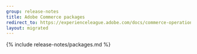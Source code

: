 ```yaml
---
group: release-notes
title: Adobe Commerce packages
redirect_to: https://experienceleague.adobe.com/docs/commerce-operations/release/packages/adobe-commerce.html
layout: migrated
---
```


<!-- The 'packages' variable contains the 'packages' node of the '_data/codebase/v2_4/commerce/composer_lock.json' file
{% assign packages = site.data.codebase.v2_4.commerce.composer_lock.packages %} -->

<!-- The 'packages-dev' variable contains the 'packages-dev' node of the '_data/codebase/v2_4/commerce/composer_lock.json' file
{% assign packages-dev = site.data.codebase.v2_4.commerce.composer_lock.packages-dev %} -->

<!-- The 'product' variable contains data of the 'magento/product-enterprise-edition' package {% assign product = packages | where_exp: "package", "package.name == 'magento/product-enterprise-edition'" | first %} -->

<!-- The edition variable contains `ee` value from the _data/var.yml file
{% assign edition = site.data.var.ee %} -->

{% include release-notes/packages.md %}